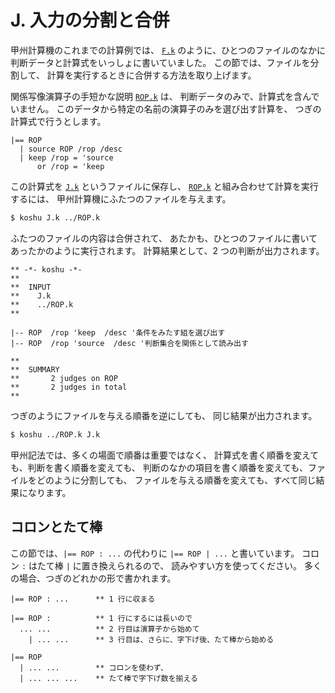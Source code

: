 # J. 入力の分割と合併


甲州計算機のこれまでの計算例では、
[`F.k`][F.k] のように、ひとつのファイルのなかに
判断データと計算式をいっしょに書いていました。
この節では、ファイルを分割して、
計算を実行するときに合併する方法を取り上げます。

関係写像演算子の手短かな説明 [`ROP.k`][ROP.k] は、
判断データのみで、計算式を含んでいません。
このデータから特定の名前の演算子のみを選び出す計算を、
つぎの計算式で行うとします。

```text
|== ROP
  | source ROP /rop /desc
  | keep /rop = 'source
      or /rop = 'keep
```

この計算式を [`J.k`][J.k] というファイルに保存し、
[`ROP.k`][ROP.k] と組み合わせて計算を実行するには、
甲州計算機にふたつのファイルを与えます。

```sh
$ koshu J.k ../ROP.k
```

ふたつのファイルの内容は合併されて、
あたかも、ひとつのファイルに書いてあったかのように実行されます。
計算結果として、2 つの判断が出力されます。

```text
** -*- koshu -*-
**  
**  INPUT
**    J.k
**    ../ROP.k
**    

|-- ROP  /rop 'keep  /desc '条件をみたす組を選び出す
|-- ROP  /rop 'source  /desc '判断集合を関係として読み出す

**  
**  SUMMARY
**       2 judges on ROP
**       2 judges in total
**
```

つぎのようにファイルを与える順番を逆にしても、
同じ結果が出力されます。

```sh
$ koshu ../ROP.k J.k
```

甲州記法では、多くの場面で順番は重要ではなく、
計算式を書く順番を変えても、判断を書く順番を変えても、
判断のなかの項目を書く順番を変えても、ファイルをどのように分割しても、
ファイルを与える順番を変えても、すべて同じ結果になります。


## コロンとたて棒

この節では、`|== ROP : ...` の代わりに
`|== ROP | ...` と書いています。
コロン `:` はたて棒 `|` に置き換えられるので、
読みやすい方を使ってください。
多くの場合、つぎのどれかの形で書かれます。

```text
|== ROP : ...      ** 1 行に収まる
```

```text
|== ROP :          ** 1 行にするには長いので
  ... ...          ** 2 行目は演算子から始めて
    | ... ...      ** 3 行目は、さらに、字下げ後、たて棒から始める
```

```text
|== ROP
  | ... ...        ** コロンを使わず、
  | ... ... ...    ** たて棒で字下げ数を揃える
```


[F.k]:   ../F/F.k
[J.k]:   ../J/J.k
[ROP.k]: ../ROP.k

